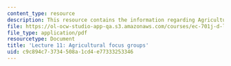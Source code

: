 ```yaml
---
content_type: resource
description: This resource contains the information regarding Agricultural focus groups.
file: https://ol-ocw-studio-app-qa.s3.amazonaws.com/courses/ec-701j-d-lab-i-development-fall-2009/c9c894c73734508a1cd4e77333253346_MITEC_701JF09_lec11_nb.pdf
file_type: application/pdf
resourcetype: Document
title: 'Lecture 11: Agricultural focus groups'
uid: c9c894c7-3734-508a-1cd4-e77333253346
---
```

